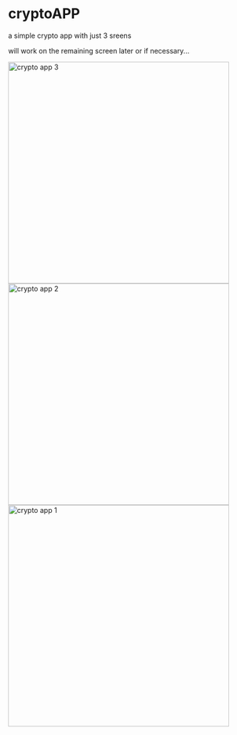# cryptoAPP
a simple crypto app with just 3 sreens 

will work on the remaining screen later or if necessary...


<img width="450" alt="crypto app 3" src="https://user-images.githubusercontent.com/17603738/122653561-48d41180-d13d-11eb-8afd-e69413c349e4.png">
<img width="450" alt="crypto app 2" src="https://user-images.githubusercontent.com/17603738/122653565-51c4e300-d13d-11eb-802e-4f61b3187e38.png">
<img width="450" alt="crypto app 1" src="https://user-images.githubusercontent.com/17603738/122653570-57bac400-d13d-11eb-9607-87cb6830ee79.png">
